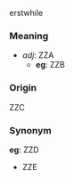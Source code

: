 erstwhile
### Meaning
+ _adj_: ZZA
	+ __eg__: ZZB

### Origin

ZZC

### Synonym

__eg__: ZZD

+ ZZE


